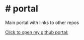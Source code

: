 <h1># portal</h1>
<p>Main portal with links to other repos</p>
<div class="row">
  <a href="https://jaydevdo.github.io/portal/index.html" target="_blank">
    Click to open my github portal:
  </a>
</div>
